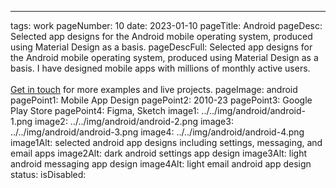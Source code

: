 ---
tags: work
pageNumber: 10
date: 2023-01-10
pageTitle: Android
pageDesc: Selected app designs for the Android mobile operating system, produced using Material Design as a basis.
pageDescFull: Selected app designs for the Android mobile operating system, produced using Material Design as a basis. I have designed mobile apps with millions of monthly active users. </br></br><a href="mailto:e@benbate.com">Get in touch</a> for more examples and live projects.
pageImage: android
pagePoint1: Mobile App Design
pagePoint2: 2010-23
pagePoint3: Google Play Store
pagePoint4: Figma, Sketch
image1: ../../img/android/android-1.png
image2: ../../img/android/android-2.png
image3: ../../img/android/android-3.png
image4: ../../img/android/android-4.png
image1Alt: selected android app designs including settings, messaging, and email apps
image2Alt: dark android settings app design
image3Alt: light android messaging app design
image4Alt: light email android app design
status: 
isDisabled: 